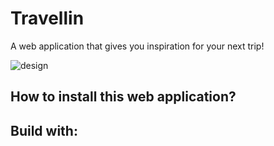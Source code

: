# Travellin

A web application that gives you inspiration for your next trip!

![design](https://github.com/lynnwolters/web-app-from-scratch-lynnwolters/assets/47858242/9b980011-71a1-4bd8-a6df-f1e98bad70a1)

## How to install this web application?

## Build with:
